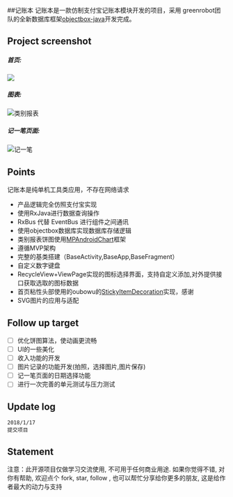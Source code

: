 ##记账本
记账本是一款仿制支付宝记账本模块开发的项目，采用 greenrobot团队的全新数据库框架[objectbox-java](https://github.com/objectbox/objectbox-java)开发完成。

## Project screenshot
##### 首页:
![](http://p2p0lrpx1.bkt.clouddn.com/main.gif-gif)
##### 图表:
![类别报表](http://p2p0lrpx1.bkt.clouddn.com/class.gif-gif "类别报表")
##### 记一笔页面:
![记一笔](http://p2p0lrpx1.bkt.clouddn.com/take.gif-gif "记一笔")

## Points
记账本是纯单机工具类应用，不存在网络请求

* 产品逻辑完全仿照支付宝实现
* 使用RxJava进行数据查询操作
* RxBus 代替 EventBus 进行组件之间通讯
* 使用objectbox数据库实现数据库存储逻辑
* 类别报表饼图使用[MPAndroidChart](https://github.com/PhilJay/MPAndroidChart)框架
* 遵循MVP架构
* 完整的基类搭建（BaseActivity,BaseApp,BaseFragment）
* 自定义数字键盘
* RecycleView+ViewPage实现的图标选择界面，支持自定义添加,对外提供接口获取选取的图标数据
* 首页粘性头部使用的oubowu的[StickyItemDecoration](https://github.com/oubowu/StickyItemDecoration)实现，感谢
* SVG图片的应用与适配

## Follow up target
* [ ] 优化饼图算法，使动画更流畅
* [ ] UI的一些美化
* [ ] 收入功能的开发
* [ ] 图片记录的功能开发(拍照，选择图片,图片保存)
* [ ] 记一笔页面的日期选择功能
* [ ] 进行一次完善的单元测试与压力测试

## Update log
```
2018/1/17
提交项目
```

## Statement
注意：此开源项目仅做学习交流使用, 不可用于任何商业用途. 如果你觉得不错, 对你有帮助, 欢迎点个 fork, star, follow , 也可以帮忙分享给你更多的朋友, 这是给作者最大的动力与支持



